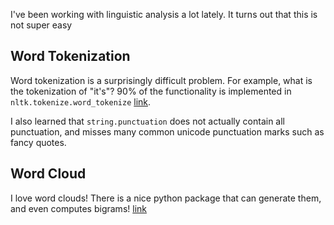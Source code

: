 I've been working with linguistic analysis a lot lately. It turns out that this is not super easy

## Word Tokenization

Word tokenization is a surprisingly difficult problem. For example, what is the tokenization of "it's"?
90% of the functionality is implemented in `nltk.tokenize.word_tokenize` [link](https://www.nltk.org/api/nltk.tokenize.html#nltk.tokenize.punkt.PunktLanguageVars.word_tokenize).

I also learned that `string.punctuation` does not actually contain all punctuation, and misses many common unicode punctuation marks such as fancy quotes.

## Word Cloud

I love word clouds! There is a nice python package that can generate them, and even computes bigrams! [link](https://github.com/amueller/word_cloud)
